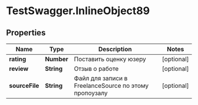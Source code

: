 # TestSwagger.InlineObject89

## Properties

Name | Type | Description | Notes
------------ | ------------- | ------------- | -------------
**rating** | **Number** | Поставить оценку юзеру | [optional] 
**review** | **String** | Отзыв о работе | [optional] 
**sourceFile** | **String** | Файл для записи в FreelanceSource по этому пропоузалу | [optional] 


